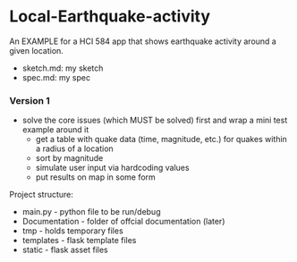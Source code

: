 # Local-Earthquake-activity
An EXAMPLE for a HCI 584 app that shows earthquake activity around a given location.

- sketch.md: my sketch
- spec.md: my spec

### Version 1
- solve the core issues (which MUST be solved) first and wrap a mini test example around it
    - get a table with quake data (time, magnitude, etc.) for quakes within a radius of a location
    - sort by magnitude 
    - simulate user input via hardcoding values
    - put results on map in some form  

Project structure:
- main.py - python file to be run/debug
- Documentation - folder of offcial documentation (later) 
- tmp - holds temporary files
- templates - flask template files
- static - flask asset files



